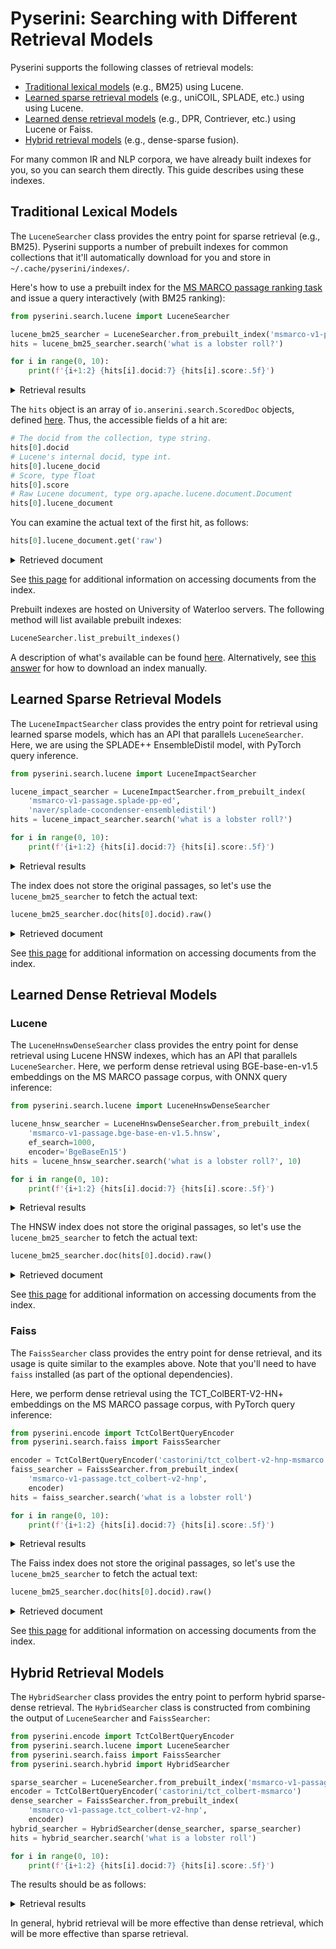 # Pyserini: Searching with Different Retrieval Models

Pyserini supports the following classes of retrieval models:

+ [Traditional lexical models](#traditional-lexical-models) (e.g., BM25) using Lucene.
+ [Learned sparse retrieval models](#learned-sparse-retrieval-models) (e.g., uniCOIL, SPLADE, etc.) using using Lucene.
+ [Learned dense retrieval models](#learned-dense-retrieval-models) (e.g., DPR, Contriever, etc.) using Lucene or Faiss.
+ [Hybrid retrieval models](#hybrid-retrieval-models) (e.g., dense-sparse fusion).

For many common IR and NLP corpora, we have already built indexes for you, so you can search them directly.
This guide describes using these indexes.

## Traditional Lexical Models

The `LuceneSearcher` class provides the entry point for sparse retrieval (e.g., BM25).
Pyserini supports a number of prebuilt indexes for common collections that it'll automatically download for you and store in `~/.cache/pyserini/indexes/`.

Here's how to use a prebuilt index for the [MS MARCO passage ranking task](http://www.msmarco.org/) and issue a query interactively (with BM25 ranking):

```python
from pyserini.search.lucene import LuceneSearcher

lucene_bm25_searcher = LuceneSearcher.from_prebuilt_index('msmarco-v1-passage')
hits = lucene_bm25_searcher.search('what is a lobster roll?')

for i in range(0, 10):
    print(f'{i+1:2} {hits[i].docid:7} {hits[i].score:.5f}')
```

<details>
<summary>Retrieval results</summary>

The results should be as follows:

```
 1 7157707 11.00830
 2 6034357 10.94310
 3 5837606 10.81740
 4 7157715 10.59820
 5 6034350 10.48360
 6 2900045 10.31190
 7 7157713 10.12300
 8 1584344 10.05290
 9 533614  9.96350
10 6234461 9.92200
```

</details>

The `hits` object is an array of `io.anserini.search.ScoredDoc` objects, defined [here](https://github.com/castorini/anserini/blob/master/src/main/java/io/anserini/search/ScoredDoc.java).
Thus, the accessible fields of a hit are:

```python
# The docid from the collection, type string.
hits[0].docid
# Lucene's internal docid, type int.
hits[0].lucene_docid
# Score, type float
hits[0].score
# Raw Lucene document, type org.apache.lucene.document.Document
hits[0].lucene_document
```

You can examine the actual text of the first hit, as follows:

```python
hits[0].lucene_document.get('raw')
```

<details>
<summary>Retrieved document</summary>

You'll get the complete JSON document, and inside you'll find the following passage text:

> Cookbook: Lobster roll Media: Lobster roll A lobster-salad style roll from The Lobster Roll in Amagansett, New York on the Eastern End of Long Island A lobster roll is a fast-food sandwich native to New England made of lobster meat served on a grilled hot dog-style bun with the opening on the top rather than the side. The filling may also contain butter, lemon juice, salt and black pepper, with variants made in other parts of New England replacing the butter with mayonnaise. Others contain diced celery or scallion. Potato chips or french fries are the typical sides.

</details>

See [this page](usage-fetch.md) for additional information on accessing documents from the index.

Prebuilt indexes are hosted on University of Waterloo servers.
The following method will list available prebuilt indexes:

```python
LuceneSearcher.list_prebuilt_indexes()
```

A description of what's available can be found [here](prebuilt-indexes.md).
Alternatively, see [this answer](usage-interactive-search.md#how-do-i-manually-download-indexes) for how to download an index manually.

## Learned Sparse Retrieval Models

The `LuceneImpactSearcher` class provides the entry point for retrieval using learned sparse models, which has an API that parallels `LuceneSearcher`.
Here, we are using the SPLADE++ EnsembleDistil model, with PyTorch query inference.

```python
from pyserini.search.lucene import LuceneImpactSearcher

lucene_impact_searcher = LuceneImpactSearcher.from_prebuilt_index(
    'msmarco-v1-passage.splade-pp-ed',
    'naver/splade-cocondenser-ensembledistil')
hits = lucene_impact_searcher.search('what is a lobster roll?')

for i in range(0, 10):
    print(f'{i+1:2} {hits[i].docid:7} {hits[i].score:.5f}')
```

<details>
<summary>Retrieval results</summary>

The results should be as follows:

```
 1 7157710 155163.00000
 2 7157715 151475.00000
 3 7157707 142734.00000
 4 6321969 136473.00000
 5 6034350 129062.00000
 6 5515474 126583.00000
 7 6034353 115402.00000
 8 6321974 114477.00000
 9 5037023 113925.00000
10 1450828 111536.00000
```

</details>

The index does not store the original passages, so let's use the `lucene_bm25_searcher` to fetch the actual text:

```python
lucene_bm25_searcher.doc(hits[0].docid).raw()
```

<details>
<summary>Retrieved document</summary>

You'll get the complete JSON document, and inside you'll find the following passage text:

> Lobster roll. A lobster roll is a fast-food sandwich native to New England comprised of lobster meat served on a grilled hot dog-style bun with the opening on the top rather than the side. The filling may also contain butter, lemon juice, salt and black pepper, with variants made in other parts of New England replacing the butter with mayonnaise.

</details>

See [this page](usage-fetch.md) for additional information on accessing documents from the index.

## Learned Dense Retrieval Models

### Lucene

The `LuceneHnswDenseSearcher` class provides the entry point for dense retrieval using Lucene HNSW indexes, which has an API that parallels `LuceneSearcher`.
Here, we perform dense retrieval using BGE-base-en-v1.5 embeddings on the MS MARCO passage corpus, with ONNX query inference:

```python
from pyserini.search.lucene import LuceneHnswDenseSearcher

lucene_hnsw_searcher = LuceneHnswDenseSearcher.from_prebuilt_index(
    'msmarco-v1-passage.bge-base-en-v1.5.hnsw',
    ef_search=1000,
    encoder='BgeBaseEn15')
hits = lucene_hnsw_searcher.search('what is a lobster roll?', 10)

for i in range(0, 10):
    print(f'{i+1:2} {hits[i].docid:7} {hits[i].score:.5f}')
```

<details>
<summary>Retrieval results</summary>

The results should be as follows:

```
 1 7157710 0.92551
 2 7157715 0.92268
 3 7157707 0.89374
 4 6321969 0.89337
 5 6034350 0.87711
 6 7157708 0.86886
 7 7157713 0.85649
 8 7157711 0.85526
 9 6321974 0.85484
10 7157706 0.85433
```

</details>

The HNSW index does not store the original passages, so let's use the `lucene_bm25_searcher` to fetch the actual text:

```python
lucene_bm25_searcher.doc(hits[0].docid).raw()
```

<details>
<summary>Retrieved document</summary>

You'll get the complete JSON document, and inside you'll find the following passage text:

> Lobster roll. A lobster roll is a fast-food sandwich native to New England comprised of lobster meat served on a grilled hot dog-style bun with the opening on the top rather than the side. The filling may also contain butter, lemon juice, salt and black pepper, with variants made in other parts of New England replacing the butter with mayonnaise.

</details>

See [this page](usage-fetch.md) for additional information on accessing documents from the index.

### Faiss

The `FaissSearcher` class provides the entry point for dense retrieval, and its usage is quite similar to the examples above.
Note that you'll need to have `faiss` installed (as part of the optional dependencies).

Here, we perform dense retrieval using the TCT_ColBERT-V2-HN+ embeddings on the MS MARCO passage corpus, with PyTorch query inference:

```python
from pyserini.encode import TctColBertQueryEncoder
from pyserini.search.faiss import FaissSearcher

encoder = TctColBertQueryEncoder('castorini/tct_colbert-v2-hnp-msmarco')
faiss_searcher = FaissSearcher.from_prebuilt_index(
    'msmarco-v1-passage.tct_colbert-v2-hnp',
    encoder)
hits = faiss_searcher.search('what is a lobster roll')

for i in range(0, 10):
    print(f'{i+1:2} {hits[i].docid:7} {hits[i].score:.5f}')
```

<details>
<summary>Retrieval results</summary>

The results should be as follows:

```
 1 7157715 80.14327
 2 7157710 80.09985
 3 7157707 79.70108
 4 6321969 79.37906
 5 6034350 79.14087
 6 7157708 79.08399
 7 4112862 79.03954
 8 7157713 78.71204
 9 4112861 78.67692
10 5515474 78.54551
```

</details>

The Faiss index does not store the original passages, so let's use the `lucene_bm25_searcher` to fetch the actual text:

```python
lucene_bm25_searcher.doc(hits[0].docid).raw()
```

<details>
<summary>Retrieved document</summary>

You'll get the complete JSON document, and inside you'll find the following passage text:

> A Lobster Roll is a bread roll filled with bite-sized chunks of lobster meat. Lobster Rolls are made on the Atlantic coast of North America, from the New England area of the United States on up into the Maritimes areas of Canada.

</details>

See [this page](usage-fetch.md) for additional information on accessing documents from the index.

## Hybrid Retrieval Models

The `HybridSearcher` class provides the entry point to perform hybrid sparse-dense retrieval.
The `HybridSearcher` class is constructed from combining the output of `LuceneSearcher` and `FaissSearcher`:

```python
from pyserini.encode import TctColBertQueryEncoder
from pyserini.search.lucene import LuceneSearcher
from pyserini.search.faiss import FaissSearcher
from pyserini.search.hybrid import HybridSearcher

sparse_searcher = LuceneSearcher.from_prebuilt_index('msmarco-v1-passage')
encoder = TctColBertQueryEncoder('castorini/tct_colbert-msmarco')
dense_searcher = FaissSearcher.from_prebuilt_index(
    'msmarco-v1-passage.tct_colbert-v2-hnp',
    encoder)
hybrid_searcher = HybridSearcher(dense_searcher, sparse_searcher)
hits = hybrid_searcher.search('what is a lobster roll')

for i in range(0, 10):
    print(f'{i+1:2} {hits[i].docid:7} {hits[i].score:.5f}')
```

The results should be as follows:

<details>
<summary>Retrieval results</summary>

```
 1 7157715 73.84205
 2 7157710 73.70962
 3 7157707 73.47043
 4 6034350 73.07908
 5 6321969 72.89363
 6 2920399 72.83880
 7 6034357 72.72753
 8 5837606 72.71496
 9 7157708 72.68660
10 2900045 72.66441
```

</details>

In general, hybrid retrieval will be more effective than dense retrieval, which will be more effective than sparse retrieval.
